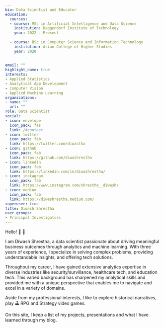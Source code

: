 ```yaml
---
bio: Data Scientist and Educator
education:
  courses:
  - course: MSc in Artificial Intelligence and Data Science
    institution: Deggendorf Institute of Technology
    year: 2022 - Present
    
  - course: BSc in Computer Science and Information Technology
    institution: Asian College of Higher Studies
    year: 2020
  
    
email: ""
highlight_name: true
interests:
- Applied Statistics
- Analytical App Development
- Computer Vision
- Applied Machine Learning 
organizations:
- name: ""
  url: ""
role: Data Scientist
social:
- icon: envelope
  icon_pack: fas
  link: /#contact
- icon: twitter
  icon_pack: fab
  link: https://twitter.com/diwastha
- icon: github
  icon_pack: fab
  link: https://github.com/diwashrestha
- icon: linkedin
  icon_pack: fab
  link: https://linkedin.com/in/diwashrestha/
- icon: instagram
  icon_pack: fab
  link: https://www.instagram.com/shrestha__diwash/
- icon: medium
  icon_pack: fab
  link: https://diwashrestha.medium.com/
superuser: true
title: Diwash Shrestha
user_groups:
- Principal Investigators
---
```


Hello! 🙏 👋 

I am Diwash Shrestha, a data scientist passionate about driving meaningful business outcomes through analytics and machine learning. With three years of experience, I specialize in solving complex problems, providing understandable insights, and offering tech solutions.

Throughout my career, I have gained extensive analytics expertise in diverse industries like security/survillance, healthcare tech, and education tech. This varied background has sharpened my analytical skills and provided me with a unique perspective that enables me to navigate and excel in a variety of domains.

Aside from my professional interests, I like to explore historical narratives, play 🕹️ RPG and Strategy video games.

On this site, I keep a list of my projects, presentations and what I have learned through my blog.
